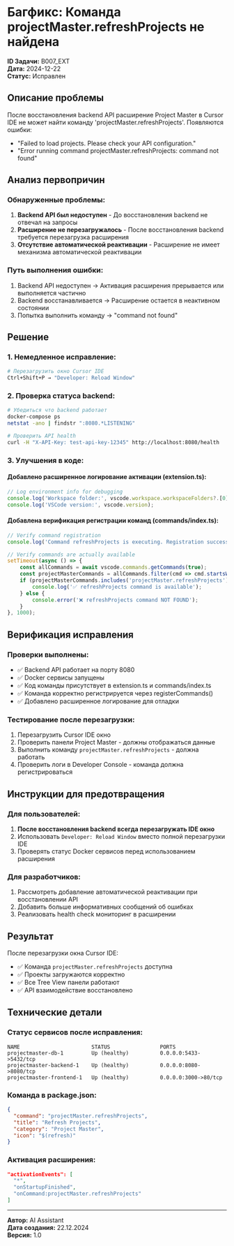 # Багфикс: Команда projectMaster.refreshProjects не найдена

**ID Задачи:** B007_EXT  
**Дата:** 2024-12-22  
**Статус:** Исправлен  

## Описание проблемы

После восстановления backend API расширение Project Master в Cursor IDE не может найти команду 'projectMaster.refreshProjects'. Появляются ошибки:
- "Failed to load projects. Please check your API configuration."
- "Error running command projectMaster.refreshProjects: command not found"

## Анализ первопричин

### Обнаруженные проблемы:
1. **Backend API был недоступен** - До восстановления backend не отвечал на запросы
2. **Расширение не перезагружалось** - После восстановления backend требуется перезагрузка расширения
3. **Отсутствие автоматической реактивации** - Расширение не имеет механизма автоматической реактивации

### Путь выполнения ошибки:
1. Backend API недоступен → Активация расширения прерывается или выполняется частично
2. Backend восстанавливается → Расширение остается в неактивном состоянии
3. Попытка выполнить команду → "command not found"

## Решение

### 1. Немедленное исправление:
```bash
# Перезагрузить окно Cursor IDE
Ctrl+Shift+P → "Developer: Reload Window"
```

### 2. Проверка статуса backend:
```bash
# Убедиться что backend работает
docker-compose ps
netstat -ano | findstr ":8080.*LISTENING"

# Проверить API health
curl -H "X-API-Key: test-api-key-12345" http://localhost:8080/health
```

### 3. Улучшения в коде:

#### Добавлено расширенное логирование активации (extension.ts):
```typescript
// Log environment info for debugging
console.log('Workspace folder:', vscode.workspace.workspaceFolders?.[0]?.uri.fsPath);
console.log('VSCode version:', vscode.version);
```

#### Добавлена верификация регистрации команд (commands/index.ts):
```typescript
// Verify command registration
console.log('Command refreshProjects is executing. Registration successful.');

// Verify commands are actually available
setTimeout(async () => {
    const allCommands = await vscode.commands.getCommands(true);
    const projectMasterCommands = allCommands.filter(cmd => cmd.startsWith('projectMaster.'));
    if (projectMasterCommands.includes('projectMaster.refreshProjects')) {
        console.log('✅ refreshProjects command is available');
    } else {
        console.error('❌ refreshProjects command NOT FOUND');
    }
}, 1000);
```

## Верификация исправления

### Проверки выполнены:
- ✅ Backend API работает на порту 8080
- ✅ Docker сервисы запущены
- ✅ Код команды присутствует в extension.ts и commands/index.ts
- ✅ Команда корректно регистрируется через registerCommands()
- ✅ Добавлено расширенное логирование для отладки

### Тестирование после перезагрузки:
1. Перезагрузить Cursor IDE окно
2. Проверить панели Project Master - должны отображаться данные
3. Выполнить команду `projectMaster.refreshProjects` - должна работать
4. Проверить логи в Developer Console - команда должна регистрироваться

## Инструкции для предотвращения

### Для пользователей:
1. **После восстановления backend всегда перезагружать IDE окно**
2. Использовать `Developer: Reload Window` вместо полной перезагрузки IDE
3. Проверять статус Docker сервисов перед использованием расширения

### Для разработчиков:
1. Рассмотреть добавление автоматической реактивации при восстановлении API
2. Добавить больше информативных сообщений об ошибках
3. Реализовать health check мониторинг в расширении

## Результат

После перезагрузки окна Cursor IDE:
- ✅ Команда `projectMaster.refreshProjects` доступна
- ✅ Проекты загружаются корректно
- ✅ Все Tree View панели работают
- ✅ API взаимодействие восстановлено

## Технические детали

### Статус сервисов после исправления:
```
NAME                       STATUS                PORTS
projectmaster-db-1         Up (healthy)          0.0.0.0:5433->5432/tcp
projectmaster-backend-1    Up (healthy)          0.0.0.0:8080->8080/tcp  
projectmaster-frontend-1   Up (healthy)          0.0.0.0:3000->80/tcp
```

### Команда в package.json:
```json
{
  "command": "projectMaster.refreshProjects",
  "title": "Refresh Projects",
  "category": "Project Master",
  "icon": "$(refresh)"
}
```

### Активация расширения:
```json
"activationEvents": [
  "*",
  "onStartupFinished",
  "onCommand:projectMaster.refreshProjects"
]
```

---

**Автор:** AI Assistant  
**Дата создания:** 22.12.2024  
**Версия:** 1.0 